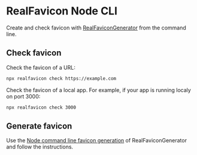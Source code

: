 # RealFavicon Node CLI

Create and check favicon with [RealFaviconGenerator](https://realfavicongenerator.net/) from the command line.

## Check favicon

Check the favicon of a URL:

```sh
npx realfavicon check https://example.com
```

Check the favicon of a local app. For example, if your app is running localy on port 3000:

```sh
npx realfavicon check 3000
```

## Generate favicon

Use the [Node command line favicon generation](https://realfavicongenerator.net/favicon/node_cli)
of RealFaviconGenerator and follow the instructions.
